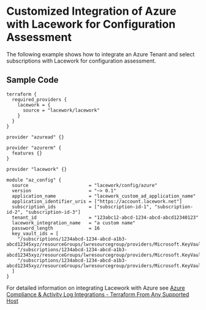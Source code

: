 # Customized Integration of Azure with Lacework for Configuration Assessment

The following example shows how to integrate an Azure Tenant and select subscriptions with Lacework for configuration assessment.

## Sample Code

```hcl
terraform {
  required_providers {
    lacework = {
      source = "lacework/lacework"
    }
  }
}

provider "azuread" {}

provider "azurerm" {
  features {}
}

provider "lacework" {}

module "az_config" {
  source                      = "lacework/config/azure"
  version                     = "~> 0.1"
  application_name            = "lacework_custom_ad_application_name"
  application_identifier_uris = ["https://account.lacework.net"]
  subscription_ids            = ["subscription-id-1", "subscription-id-2", "subscription-id-3"]
  tenant_id                   = "123abc12-abcd-1234-abcd-abcd12340123"
  lacework_integration_name   = "a custom name"
  password_length             = 16
  key_vault_ids = [
    "/subscriptions/1234abcd-1234-abcd-a1b3-abcd12345xyz/resourceGroups/lwresourcegroup/providers/Microsoft.KeyVault/vaults/keyvault1",
    "/subscriptions/1234abcd-1234-abcd-a1b3-abcd12345xyz/resourceGroups/lwresourcegroup/providers/Microsoft.KeyVault/vaults/keyvault2",
    "/subscriptions/1234abcd-1234-abcd-a1b3-abcd12345xyz/resourceGroups/lwresourcegroup/providers/Microsoft.KeyVault/vaults/keyvault3"
  ]
}
```

For detailed information on integrating Lacework with Azure see [Azure Compliance & Activity Log Integrations - Terraform From Any Supported Host](https://support.lacework.com/hc/en-us/articles/360058966313-Azure-Compliance-Activity-Log-Integrations-Terraform-From-Any-Supported-Host)

